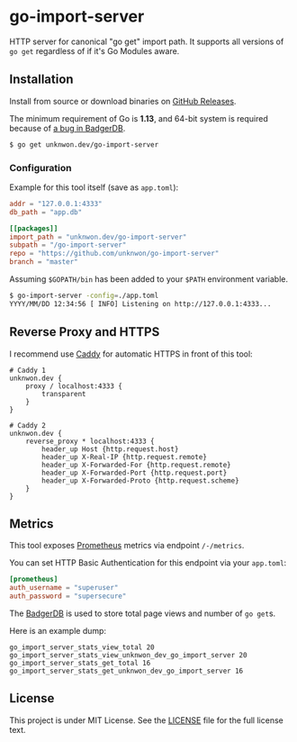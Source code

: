 # go-import-server

HTTP server for canonical "go get" import path. It supports all versions of `go get` regardless of if it's Go Modules aware.

## Installation

Install from source or download binaries on [GitHub Releases](https://github.com/unknwon/go-import-server/releases).

The minimum requirement of Go is **1.13**, and 64-bit system is required because of [a bug in BadgerDB](https://github.com/dgraph-io/badger/issues/953).

```sh
$ go get unknwon.dev/go-import-server
```

### Configuration

Example for this tool itself (save as `app.toml`):

```toml
addr = "127.0.0.1:4333"
db_path = "app.db"

[[packages]]
import_path = "unknwon.dev/go-import-server"
subpath = "/go-import-server"
repo = "https://github.com/unknwon/go-import-server"
branch = "master"
```

Assuming `$GOPATH/bin` has been added to your `$PATH` environment variable.

```sh
$ go-import-server -config=./app.toml
YYYY/MM/DD 12:34:56 [ INFO] Listening on http://127.0.0.1:4333...
```

## Reverse Proxy and HTTPS

I recommend use [Caddy](https://caddyserver.com) for automatic HTTPS in front of this tool:

```caddyfile
# Caddy 1
unknwon.dev {
    proxy / localhost:4333 {
        transparent
    }
}

# Caddy 2
unknwon.dev {
    reverse_proxy * localhost:4333 {
        header_up Host {http.request.host}
        header_up X-Real-IP {http.request.remote}
        header_up X-Forwarded-For {http.request.remote}
        header_up X-Forwarded-Port {http.request.port}
        header_up X-Forwarded-Proto {http.request.scheme}
    }
}
```

## Metrics

This tool exposes [Prometheus](https://prometheus.io/) metrics via endpoint `/-/metrics`.

You can set HTTP Basic Authentication for this endpoint via your `app.toml`:

```toml
[prometheus]
auth_username = "superuser"
auth_password = "supersecure"
```

The [BadgerDB](https://github.com/dgraph-io/badger) is used to store total page views and number of `go get`s.

Here is an example dump:

```
go_import_server_stats_view_total 20
go_import_server_stats_view_unknwon_dev_go_import_server 20
go_import_server_stats_get_total 16
go_import_server_stats_get_unknwon_dev_go_import_server 16
```

## License

This project is under MIT License. See the [LICENSE](LICENSE) file for the full license text.
